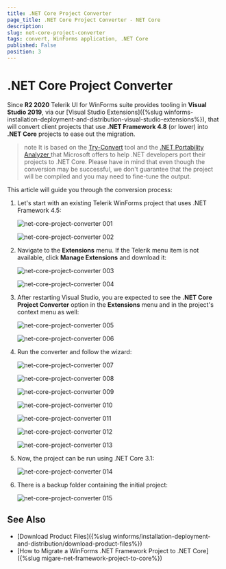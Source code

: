 ```yaml
---
title: .NET Core Project Converter
page_title: .NET Core Project Converter - NET Core
description:   
slug: net-core-project-converter
tags: convert, WinForms application, .NET Core
published: False
position: 3
---
```


# .NET Core Project Converter

Since **R2 2020** Telerik UI for WinForms suite provides tooling in **Visual Studio 2019**, via our [Visual Studio Extensions]({%slug winforms-installation-deployment-and-distribution-visual-studio-extensions%}), that will convert client projects that use **.NET Framework 4.8** (or lower) into **.NET Core** projects to ease out the migration.  

>note It is based on the [Try-Convert](https://github.com/dotnet/try-convert) tool and the [.NET Portability Analyzer ](https://github.com/microsoft/dotnet-apiport) that Microsoft offers to help .NET developers port their projects to .NET Core. Please have in mind that even though the conversion may be successful, we don't guarantee that the project will be compiled and you may need to fine-tune the output.

This article will guide you through the conversion process:

1. Let's start with an existing Telerik WinForms project that uses .NET Framework 4.5:

	![net-core-project-converter 001](images/net-core-project-converter001.png)  

	![net-core-project-converter 002](images/net-core-project-converter002.png)  

2. Navigate to the **Extensions** menu. If the Telerik menu item is not available, click **Manage Extensions** and download it:

	![net-core-project-converter 003](images/net-core-project-converter003.png)  

	![net-core-project-converter 004](images/net-core-project-converter004.png)  

3. After restarting Visual Studio, you are expected to see the **.NET Core Project Converter** option in the **Extensions** menu and in the project's context menu as well:

	![net-core-project-converter 005](images/net-core-project-converter005.png)  

	![net-core-project-converter 006](images/net-core-project-converter006.png) 

4. Run the converter and follow the wizard:


	![net-core-project-converter 007](images/net-core-project-converter007.png)

	![net-core-project-converter 008](images/net-core-project-converter008.png)

	![net-core-project-converter 009](images/net-core-project-converter009.png)

	![net-core-project-converter 010](images/net-core-project-converter010.png)

	![net-core-project-converter 011](images/net-core-project-converter011.png)

	![net-core-project-converter 012](images/net-core-project-converter012.png)

	![net-core-project-converter 013](images/net-core-project-converter013.png)

5. Now, the project can be run using .NET Core 3.1:

	![net-core-project-converter 014](images/net-core-project-converter014.png)

6. There is a backup folder containing the initial project:

	![net-core-project-converter 015](images/net-core-project-converter015.png)

## See Also

* [Download Product Files]({%slug winforms/installation-deployment-and-distribution/download-product-files%}) 
* [How to Migrate a WinForms .NET Framework Project to .NET Core]({%slug migare-net-framework-project-to-core%})
